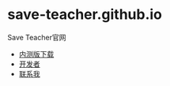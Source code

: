# save-teacher.github.io
Save Teacher官网

- [内测版下载](/page/beta)
- [开发者](/page/developer)
- [联系我](/page/contact)

<a href="https://www.bfcounter.vip/" style="display:none;"><img src="https://www.bfcounter.vip/generatepic?userid=e56e7a93-38c0-4a6f-af9f-72d6a11b6839" alt="Page Counter" border="0"></a>
